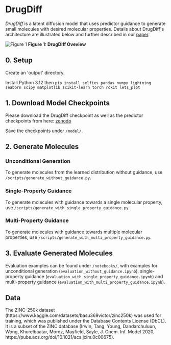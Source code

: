 # DrugDiff

_DrugDiff_ is a latent diffusion model that uses predictor guidance to generate small molecules with desired molecular properties.
Details about DrugDiff's architecture are illustrated below and further described in our [paper](https://doi.org/10.1186/s13321-025-00965-x).

![Figure 1](https://github.com/MarieOestreich/DrugDiff/blob/main/DrugDiff-Overview.jpg)
__Figure 1: DrugDiff Oveview__

## 0. Setup

Create an 'output' directory.

Install Python 3.12 then `pip install selfies pandas numpy lightning seaborn scipy matplotlib scikit-learn torch rdkit lets_plot`

## 1. Download Model Checkpoints

Please download the DrugDiff checkpoint as well as the predictor checkpoints from here: [zenodo](https://doi.org/10.5281/zenodo.12755762)

Save the checkpoints under ```/model/```. 

## 2. Generate Molecules

### Unconditional Generation
To generate molecules from the learned distribution without guidance, use ```/scripts/generate_without_guidance.py```.

### Single-Property Guidance
To generate molecules with guidance towards a single molecular property, use ```/scripts/generate_with_single_property_guidance.py```.

### Multi-Property Guidance
To generate molecules with guidance towards multiple molecular properties, use ```/scripts/generate_with_multi_property_guidance.py```.

## 3. Evaluate Generated Molecules
Evaluation examples can be found under ```/notebooks/```, with examples for unconditional generation (```evaluation_without_guidance.ipynb```), single-property guidance (```evaluation_with_single_property_guidance.ipynb```) and multi-property guidance (```evaluation_with_multi_property_guidance.ipynb```).

## Data
The ZINC-250k dataset (ht</span>tps://</span>w</span>ww.kaggle.com/datasets/basu369victor/zinc250k) was used for training, which was published under the Database Contents License (DbCL). It is a subset of the ZINC database (Irwin, Tang, Young, Dandarchuluun, Wong, Khurelbaatar, Moroz, Mayfield, Sayle, J. Chem. Inf. Model 2020, ht</span>tps\://</span>pubs.acs.org/doi/10.1021/acs.jcim.0c00675).

